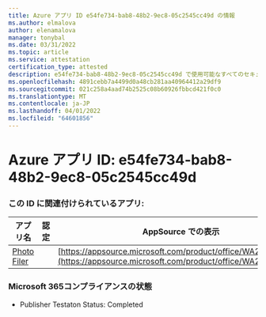 ```yaml
---
title: Azure アプリ ID e54fe734-bab8-48b2-9ec8-05c2545cc49d の情報
ms.author: elmalova
author: elenamalova
manager: tonybal
ms.date: 03/31/2022
ms.topic: article
ms.service: attestation
certification_type: attested
description: e54fe734-bab8-48b2-9ec8-05c2545cc49d で使用可能なすべてのセキュリティおよびコンプライアンス情報。
ms.openlocfilehash: 4891cebb7a4499d0a48cb281aa40964412a29df9
ms.sourcegitcommit: 021c258a4aad74b2525c08b60926fbbcd421f0c0
ms.translationtype: MT
ms.contentlocale: ja-JP
ms.lasthandoff: 04/01/2022
ms.locfileid: "64601856"
---
```

# <a name="azure-app-id-e54fe734-bab8-48b2-9ec8-05c2545cc49d"></a>Azure アプリ ID: e54fe734-bab8-48b2-9ec8-05c2545cc49d


### <a name="apps-associated-with-this-id"></a>この ID に関連付けられているアプリ:
| **アプリ名** | **認定** | **AppSource での表示** |
|--------------|---------------|-----------------------|
| [Photo Filer](../forward/WA200003881.md) |  | [https://appsource.microsoft.com/product/office/WA200003881](https://appsource.microsoft.com/product/office/WA200003881) |

### <a name="microsoft-365-app-compliance-status"></a>Microsoft 365コンプライアンスの状態
- Publisher Testaton Status: Completed
